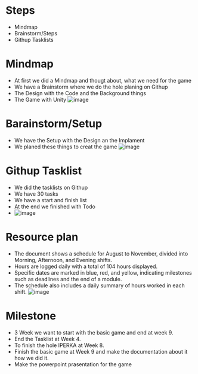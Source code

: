 # Steps 
- Mindmap
- Brainstorm/Steps
- Githup Tasklists

# Mindmap
- At first we did a Mindmap and thougt about, what we need for the game
- We have a Brainstorm where we do the hole planing on Githup
- The Design with the Code and the Background things
- The Game with Unity
![image](https://github.com/user-attachments/assets/0f0d9357-2419-463c-adc4-fe0edc27686e)

# Barainstorm/Setup
- We have the Setup with the Design an the Implament
- We planed these things to creat the game
  ![image](https://github.com/user-attachments/assets/089c8c99-b6fd-4c87-88d8-516f8438d750)

# Githup Tasklist
- We did the tasklists on Githup
- We have 30 tasks
- We have a start and finish list
- At the end we finished with Todo
- ![image](https://github.com/user-attachments/assets/265930ed-4116-475f-b83e-e2923f3dbc19)

# Resource plan
- The document shows a schedule for August to November, divided into Morning, Afternoon, and Evening shifts.
- Hours are logged daily with a total of 104 hours displayed.
- Specific dates are marked in blue, red, and yellow, indicating milestones such as deadlines and the end of a module.
- The schedule also includes a daily summary of hours worked in each shift.
  ![image](https://github.com/user-attachments/assets/6048c19d-cfc4-4e1b-8202-58a25c368a27)

# Milestone 
- 3 Week we want to start with the basic game and end at week 9.
- End the Tasklist at Week 4.
- To finish the hole IPERKA at Week 8.
- Finish the basic game at Week 9 and make the documentation about it how we did it.
- Make the powerpoint prasentation for the game
